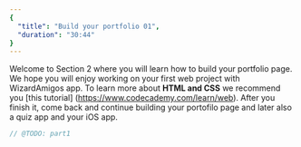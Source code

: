 ```yaml
---
{
  "title": "Build your portfolio 01",
  "duration": "30:44"
}
---
```

Welcome to Section 2 where you will learn how to build your portfolio page. We hope you will enjoy working on your first web project with WizardAmigos app. To learn more about **HTML and CSS** we recommend you [this tutorial] (https://www.codecademy.com/learn/web). After you finish it, come back and continue building your portofilo page and later also a quiz app and your iOS app.

```js
// @TODO: part1
```

